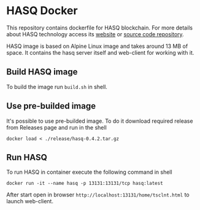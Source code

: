 # HASQ Docker

This repository contains dockerfile for HASQ blockchain. For more details about HASQ technology access its [website](http://hasq.org/) or [source code repository](https://github.com/hasq/dev).

HASQ image is based on Alpine Linux image and takes around 13 MB of space. It contains the hasq server itself and web-client for working with it.

## Build HASQ image

To build the image run `build.sh` in shell.

## Use pre-builded image

It's possible to use pre-builded image. To do it download required release from Releases page and run in the shell

```shell
docker load < ./release/hasq-0.4.2.tar.gz
```

## Run HASQ

To run HASQ in container execute the following command in shell

```shell
docker run -it --name hasq -p 13131:13131/tcp hasq:latest
```

After start open in browser `http://localhost:13131/home/tsclnt.html` to launch web-client.